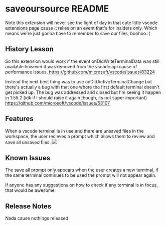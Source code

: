 # saveoursource README

Note this extension will never see the light of day in that cute little vscode extensions page cause it relies on an event that's for insiders only. Which means we're just gonna have to remember to save our files, boohoo :(

## History Lesson
So this extension would work if the event onDidWriteTerminalData was still available however it was removed from the vscode api cause of performance issues.
https://github.com/microsoft/vscode/issues/83224

Instead the next best thing was to use onDidActiveTerminalChange but there's actually a bug with that one where the first default terminal doesn't get picked up. The bug was addressed and closed but I'm seeing it happen in 1.55.2 (idk if I should raise it again though, its not super important)
https://github.com/microsoft/vscode/issues/53107

## Features

When a vscode terminal is in use and there are unsaved files in the workspace, the user recieves a prompt which allows them to review and save all unsaved files.
![](images/save_our_source_example.gif)

## Known Issues

The save all prompt only appears when the user creates a new terminal, if the same terminal continues to be used the prompt will not appear again.

If anyone has any suggestions on how to check if any terminal is in focus, that would be awesome.

## Release Notes

Nada cause nothings released


